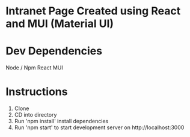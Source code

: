 # Intranet Page Created using React and MUI (Material UI)

# Dev Dependencies
Node / Npm
React 
MUI

# Instructions
1. Clone
2. CD into directory 
3. Run 'npm install' install dependencies
4. Run 'npm start' to start development server on http://localhost:3000